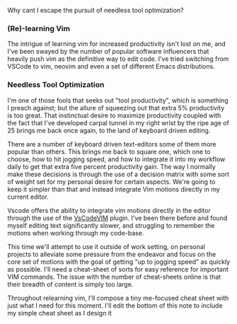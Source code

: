 Why cant I escape the pursuit of needless tool optimization?


### (Re)-learning Vim
The intrigue of learning vim for increased productivity isn't lost on me, and I've been swayed by the number of popular software influencers that heavily push vim as the definitive way to edit code. I've tried switching from VSCode to vim, neovim and even a set of different Emacs distributions.

### Needless Tool Optimization
I'm one of those fools that seeks out "tool productivity", which is something I preach against; but the allure of squeezing out that extra 5% productivity is too great. That instinctual desire to maximize productivity coupled with the fact that I've developed carpal tunnel in my right wrist by the ripe age of 25 brings me back once again, to the land of keyboard driven editing.

There are a number of keyboard driven text-editors some of them more popular than others. This brings me back to square one, which one to choose, how to hit jogging speed, and how to integrate it into my workflow daily to get that extra five percent productivity gain. The way I normally make these decisions is through the use of a decision matrix with some sort of weight set for my personal desire for certain aspects. We're going to keep it simpler than that and instead integrate Vim motions directly in my current editor.

Vscode offers the ability to integrate vim motions directly in the editor through the use of the [VsCodeVIM](https://github.com/VSCodeVim/Vim) plugin. I've been there before and found myself editing text significantly slower, and struggling to remember the motions when working through my code-base.

This time we'll attempt to use it outside of work setting, on personal projects to alleviate some pressure from the endeavor and focus on the core set of motions with the goal of getting "up to jogging speed" as quickly as possible. I'll need a cheat-sheet of sorts for easy reference for important VIM commands. The issue with the number of cheat-sheets online is that their breadth of content is simply too large.

Throughout relearning vim, I'll compose a tiny me-focused cheat sheet with just what I need for this moment. I'll edit the bottom of this note to include my simple cheat sheet as I design it

